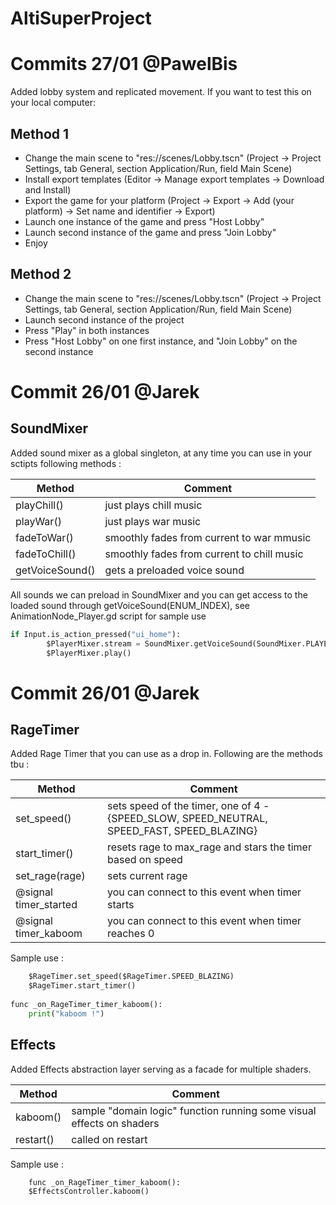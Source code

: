 # AltiSuperProject

# Commits 27/01 @PawelBis
Added lobby system and replicated movement.
If you want to test this on your local computer:
## Method 1
- Change the main scene to "res://scenes/Lobby.tscn" (Project -> Project Settings, tab General, section Application/Run, field Main Scene)
- Install export templates (Editor -> Manage export templates -> Download and Install)
- Export the game for your platform (Project -> Export -> Add (your platform) -> Set name and identifier -> Export)
- Launch one instance of the game and press "Host Lobby"
- Launch second instance of the game and press "Join Lobby"
- Enjoy

## Method 2
- Change the main scene to "res://scenes/Lobby.tscn" (Project -> Project Settings, tab General, section Application/Run, field Main Scene)
- Launch second instance of the project
- Press "Play" in both instances
- Press "Host Lobby" on one first instance, and "Join Lobby" on the second instance

# Commit 26/01 @Jarek

## SoundMixer

Added sound mixer as a global singleton, at any time you can use in your sctipts following methods :

Method  | Comment
------------- | -------------
playChill()   | just plays chill music
playWar()   | just plays war music
fadeToWar() | smoothly fades from current to war mmusic 
fadeToChill() | smoothly fades from current to chill music 
getVoiceSound() | gets a preloaded voice sound

All sounds we can preload in SoundMixer and you can get access to the loaded sound through getVoiceSound(ENUM_INDEX),
see AnimationNode_Player.gd script for sample use 

```python
if Input.is_action_pressed("ui_home"):		
		$PlayerMixer.stream = SoundMixer.getVoiceSound(SoundMixer.PLAYER_COUGH)
		$PlayerMixer.play()
```

# Commit 26/01 @Jarek

## RageTimer

Added Rage Timer that you can use as a drop in. Following are the methods tbu : 

Method  | Comment
------------- | -------------
set_speed() | sets speed of the timer,  one of 4 - {SPEED_SLOW, SPEED_NEUTRAL, SPEED_FAST, SPEED_BLAZING}
start_timer() | resets rage to max_rage and stars the timer based on speed
set_rage(rage) | sets current rage
@signal timer_started | you can connect to this event when timer starts
@signal timer_kaboom | you can connect to this event when timer reaches 0

Sample use : 
```python
	$RageTimer.set_speed($RageTimer.SPEED_BLAZING)
	$RageTimer.start_timer()	
	
func _on_RageTimer_timer_kaboom():
	print("kaboom !")
```

## Effects

Added Effects abstraction layer serving as a facade for multiple shaders. 

Method  | Comment
------------- | -------------
kaboom() | sample "domain logic" function running some visual effects on shaders
restart() | called on restart

Sample use : 
```python
	func _on_RageTimer_timer_kaboom():
	$EffectsController.kaboom()
```
